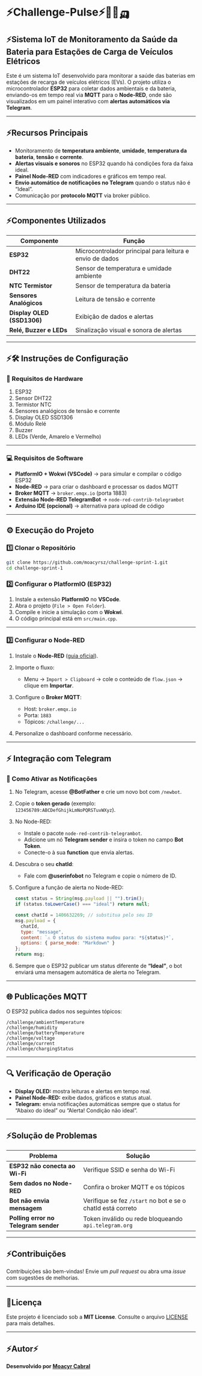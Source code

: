 # ⚡Challenge-Pulse⚡🔋🚗🛺

## ⚡Sistema IoT de Monitoramento da Saúde da Bateria para Estações de Carga de Veículos Elétricos

Este é um sistema IoT desenvolvido para monitorar a saúde das baterias em estações de recarga de veículos elétricos (EVs).
O projeto utiliza o microcontrolador **ESP32** para coletar dados ambientais e da bateria, enviando-os em tempo real via **MQTT** para o **Node-RED**, onde são visualizados em um painel interativo com **alertas automáticos via Telegram**.

---

## ⚡Recursos Principais

* Monitoramento de **temperatura ambiente**, **umidade**, **temperatura da bateria**, **tensão** e **corrente**.
* **Alertas visuais e sonoros** no ESP32 quando há condições fora da faixa ideal.
* **Painel Node-RED** com indicadores e gráficos em tempo real.
* **Envio automático de notificações no Telegram** quando o status não é “Ideal”.
* Comunicação por **protocolo MQTT** via broker público.

---

## ⚡Componentes Utilizados

| Componente                 | Função                                                   |
| -------------------------- | -------------------------------------------------------- |
| **ESP32**                  | Microcontrolador principal para leitura e envio de dados |
| **DHT22**                  | Sensor de temperatura e umidade ambiente                 |
| **NTC Termistor**          | Sensor de temperatura da bateria                         |
| **Sensores Analógicos**    | Leitura de tensão e corrente                             |
| **Display OLED (SSD1306)** | Exibição de dados e alertas                              |
| **Relé, Buzzer e LEDs**    | Sinalização visual e sonora de alertas                   |

---

## ⚡🛠️ Instruções de Configuração

### 🔌 Requisitos de Hardware

1. ESP32
2. Sensor DHT22
3. Termistor NTC
4. Sensores analógicos de tensão e corrente
5. Display OLED SSD1306
6. Módulo Relé
7. Buzzer
8. LEDs (Verde, Amarelo e Vermelho)

---

### 💻 Requisitos de Software

* **PlatformIO + Wokwi (VSCode)** → para simular e compilar o código ESP32
* **Node-RED** → para criar o dashboard e processar os dados MQTT
* **Broker MQTT** → `broker.emqx.io` (porta 1883)
* **Extensão Node-RED TelegramBot** → `node-red-contrib-telegrambot`
* **Arduino IDE (opcional)** → alternativa para upload de código

---

## ⚙️ Execução do Projeto

### 1️⃣ Clonar o Repositório

```bash
git clone https://github.com/moacyrsz/challenge-sprint-1.git
cd challenge-sprint-1
```

### 2️⃣ Configurar o PlatformIO (ESP32)

1. Instale a extensão **PlatformIO** no **VSCode**.
2. Abra o projeto (`File > Open Folder`).
3. Compile e inicie a simulação com o **Wokwi**.
4. O código principal está em `src/main.cpp`.

---

### 3️⃣ Configurar o Node-RED

1. Instale o **Node-RED** ([guia oficial](https://nodered.org/docs/getting-started/)).
2. Importe o fluxo:

   * Menu → `Import > Clipboard` → cole o conteúdo de `flow.json` → clique em **Importar**.
3. Configure o **Broker MQTT**:

   * Host: `broker.emqx.io`
   * Porta: `1883`
   * Tópicos: `/challenge/...`
4. Personalize o dashboard conforme necessário.

---

## ⚡ Integração com Telegram

### 🚀 Como Ativar as Notificações

1. No Telegram, acesse **@BotFather** e crie um novo bot com `/newbot`.
2. Copie o **token gerado** (exemplo: `123456789:ABCDefGhijkLmNoPQRSTuvWXyz`).
3. No Node-RED:

   * Instale o pacote `node-red-contrib-telegrambot`.
   * Adicione um nó **Telegram sender** e insira o token no campo **Bot Token**.
   * Conecte-o à sua **function** que envia alertas.
4. Descubra o seu **chatId**:

   * Fale com **@userinfobot** no Telegram e copie o número de ID.
5. Configure a função de alerta no Node-RED:

   ```js
   const status = String(msg.payload || "").trim();
   if (status.toLowerCase() === "ideal") return null;

   const chatId = 1406632269; // substitua pelo seu ID
   msg.payload = {
     chatId,
     type: "message",
     content: `⚠️ O status do sistema mudou para: *${status}*`,
     options: { parse_mode: "Markdown" }
   };
   return msg;
   ```
6. Sempre que o ESP32 publicar um status diferente de **“Ideal”**, o bot enviará uma mensagem automática de alerta no Telegram.

---

## 🌐 Publicações MQTT

O ESP32 publica dados nos seguintes tópicos:

```
/challenge/ambientTemperature
/challenge/humidity
/challenge/batteryTemperature
/challenge/voltage
/challenge/current
/challenge/chargingStatus
```

---

## 🔍 Verificação de Operação

* **Display OLED:** mostra leituras e alertas em tempo real.
* **Painel Node-RED:** exibe dados, gráficos e status atual.
* **Telegram:** envia notificações automáticas sempre que o status for “Abaixo do ideal” ou “Alerta! Condição não ideal”.

---

## ⚡Solução de Problemas

| Problema                             | Solução                                                     |
| ------------------------------------ | ----------------------------------------------------------- |
| **ESP32 não conecta ao Wi-Fi**       | Verifique SSID e senha do Wi-Fi                             |
| **Sem dados no Node-RED**            | Confira o broker MQTT e os tópicos                          |
| **Bot não envia mensagem**           | Verifique se fez `/start` no bot e se o chatId está correto |
| **Polling error no Telegram sender** | Token inválido ou rede bloqueando `api.telegram.org`        |

---

## ⚡Contribuições

Contribuições são bem-vindas!
Envie um *pull request* ou abra uma *issue* com sugestões de melhorias.

---

## 🔋Licença

Este projeto é licenciado sob a **MIT License**.
Consulte o arquivo [LICENSE](LICENSE) para mais detalhes.

---

## ⚡Autor⚡

**Desenvolvido por [Moacyr Cabral](https://github.com/moacyrsz)**